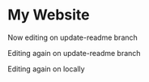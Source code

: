 # My Website

Now editing on update-readme branch

Editing again on update-readme branch


Editing again on locally
